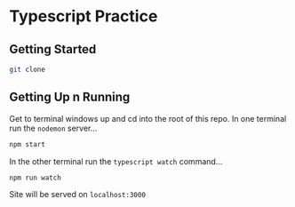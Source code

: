 # Typescript Practice

## Getting Started
```bash
git clone 
```


## Getting Up n Running
Get to terminal windows up and cd into the root of this repo.  In one terminal run the ``nodemon`` server...
```bash
npm start
```

In the other terminal run the ``typescript watch`` command...
```bash
npm run watch
```
Site will be served on ``localhost:3000``